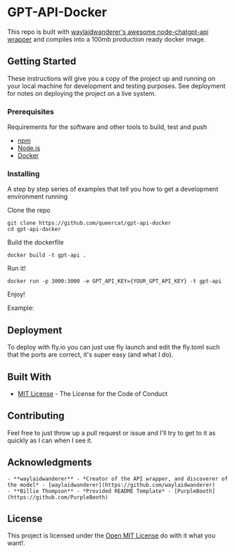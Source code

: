 # GPT-API-Docker

This repo is built with [waylaidwanderer's awesome node-chatgpt-api wrapper](https://github.com/waylaidwanderer/node-chatgpt-api) and compiles into a 100mb production ready docker
image.

## Getting Started

These instructions will give you a copy of the project up and running on
your local machine for development and testing purposes. See deployment
for notes on deploying the project on a live system.

### Prerequisites

Requirements for the software and other tools to build, test and push 
- [npm](https://www.npmjs.com/)
- [Node.js](https://nodejs.org/)
- [Docker](https://www.docker.com/)

### Installing

A step by step series of examples that tell you how to get a development
environment running

Clone the repo

	git clone https://github.com/queercat/gpt-api-docker
	cd gpt-api-docker

Build the dockerfile
	
	docker build -t gpt-api . 

Run it!

	docker run -p 3000:3000 -e GPT_API_KEY={YOUR_GPT_API_KEY} -t gpt-api

Enjoy!

Example:


## Deployment


To deploy with fly.io you can just use fly launch and edit the fly.toml such that the ports are correct, it's super easy (and what I do).

## Built With

  - [MIT License](https://opensource.org/licenses/MIT) - The License
    for the Code of Conduct

## Contributing

Feel free to just throw up a pull request or issue and I'll try to get to it as quickly as I can when I see it.

## Acknowledgments
	- **waylaidwanderer** - *Creator of the API wrapper, and discoverer of the model* - [waylaidwanderer](https://github.com/waylaidwanderer) 
	- **Billie Thompson** - *Provided README Template* - [PurpleBooth](https://github.com/PurpleBooth)

## License

This project is licensed under the [Open MIT License](LICENSE.md) do with it what you want!.
